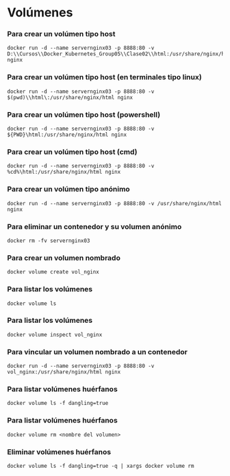 # Volúmenes

### Para crear un volúmen tipo host

```
docker run -d --name servernginx03 -p 8888:80 -v D:\\Cursos\\Docker_Kubernetes_Group05\\Clase02\\html:/usr/share/nginx/html nginx
```

### Para crear un volúmen tipo host (en terminales tipo linux)

```
docker run -d --name servernginx03 -p 8888:80 -v $(pwd)\\html\:/usr/share/nginx/html nginx
```

### Para crear un volúmen tipo host (powershell)

```
docker run -d --name servernginx03 -p 8888:80 -v ${PWD}\html:/usr/share/nginx/html nginx
```

### Para crear un volúmen tipo host (cmd)

```
docker run -d --name servernginx03 -p 8888:80 -v %cd%\html:/usr/share/nginx/html nginx
```

### Para crear un volúmen tipo anónimo

```
docker run -d --name servernginx03 -p 8888:80 -v /usr/share/nginx/html nginx
```

### Para eliminar un contenedor y su volumen anónimo

```
docker rm -fv servernginx03
```

### Para crear un volumen nombrado

```
docker volume create vol_nginx
```

### Para listar los volúmenes

```
docker volume ls
```

### Para listar los volúmenes

```
docker volume inspect vol_nginx
```

### Para vincular un volumen nombrado a un contenedor

```
docker run -d --name servernginx03 -p 8888:80 -v vol_nginx:/usr/share/nginx/html nginx
```

### Para listar volúmenes huérfanos

```
docker volume ls -f dangling=true
```

### Para listar volúmenes huérfanos

```
docker volume rm <nombre del volumen>
```

### Eliminar volúmenes huérfanos

```
docker volume ls -f dangling=true -q | xargs docker volume rm
```
